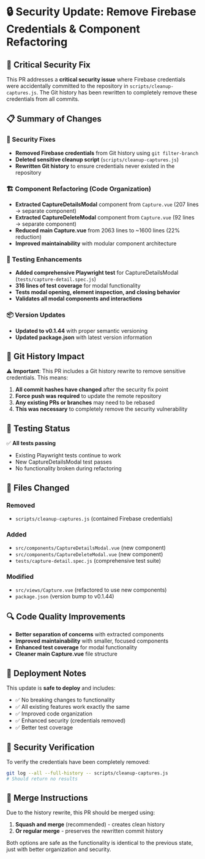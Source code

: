# 🔒 Security Update: Remove Firebase Credentials & Component Refactoring

## 🚨 Critical Security Fix
This PR addresses a **critical security issue** where Firebase credentials were accidentally committed to the repository in `scripts/cleanup-captures.js`. The Git history has been rewritten to completely remove these credentials from all commits.

## 📋 Summary of Changes

### 🔐 Security Fixes
- **Removed Firebase credentials** from Git history using `git filter-branch`
- **Deleted sensitive cleanup script** (`scripts/cleanup-captures.js`) 
- **Rewritten Git history** to ensure credentials never existed in the repository

### 🏗️ Component Refactoring (Code Organization)
- **Extracted CaptureDetailsModal** component from `Capture.vue` (207 lines → separate component)
- **Extracted CaptureDeleteModal** component from `Capture.vue` (92 lines → separate component)
- **Reduced main Capture.vue** from 2063 lines to ~1600 lines (22% reduction)
- **Improved maintainability** with modular component architecture

### 🧪 Testing Enhancements
- **Added comprehensive Playwright test** for CaptureDetailsModal (`tests/capture-detail.spec.js`)
- **316 lines of test coverage** for modal functionality
- **Tests modal opening, element inspection, and closing behavior**
- **Validates all modal components and interactions**

### 📦 Version Updates
- **Updated to v0.1.44** with proper semantic versioning
- **Updated package.json** with latest version information

## 🔄 Git History Impact

⚠️ **Important**: This PR includes a Git history rewrite to remove sensitive credentials. This means:

1. **All commit hashes have changed** after the security fix point
2. **Force push was required** to update the remote repository
3. **Any existing PRs or branches** may need to be rebased
4. **This was necessary** to completely remove the security vulnerability

## 🧪 Testing Status

✅ **All tests passing**
- Existing Playwright tests continue to work
- New CaptureDetailsModal test passes
- No functionality broken during refactoring

## 📁 Files Changed

### Removed
- `scripts/cleanup-captures.js` (contained Firebase credentials)

### Added
- `src/components/CaptureDetailsModal.vue` (new component)
- `src/components/CaptureDeleteModal.vue` (new component)  
- `tests/capture-detail.spec.js` (comprehensive test suite)

### Modified
- `src/views/Capture.vue` (refactored to use new components)
- `package.json` (version bump to v0.1.44)

## 🔍 Code Quality Improvements

- **Better separation of concerns** with extracted components
- **Improved maintainability** with smaller, focused components
- **Enhanced test coverage** for modal functionality
- **Cleaner main Capture.vue** file structure

## 🚀 Deployment Notes

This update is **safe to deploy** and includes:
- ✅ No breaking changes to functionality
- ✅ All existing features work exactly the same
- ✅ Improved code organization
- ✅ Enhanced security (credentials removed)
- ✅ Better test coverage

## 🔐 Security Verification

To verify the credentials have been completely removed:
```bash
git log --all --full-history -- scripts/cleanup-captures.js
# Should return no results
```

## 📝 Merge Instructions

Due to the history rewrite, this PR should be merged using:
1. **Squash and merge** (recommended) - creates clean history
2. **Or regular merge** - preserves the rewritten commit history

Both options are safe as the functionality is identical to the previous state, just with better organization and security. 